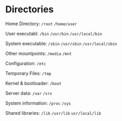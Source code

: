 # Directories

Home Directory: `/root` `/home/user`

User executabl: `/bin` `/usr/bin` `/usr/local/bin`

System executable: `/sbin` `/usr/sbin` `/usr/local/sbin`

Other mountpoints: `/media` `/mnt`

Configuration: `/etc`

Temporary Files: `/tmp`

Kernel & bootloader: `/boot`

Server data: `/var` `/srv`

System information: `/proc` `/sys`

Shared libraries: `/lib` `/usr/lib` `usr/local/lib`

